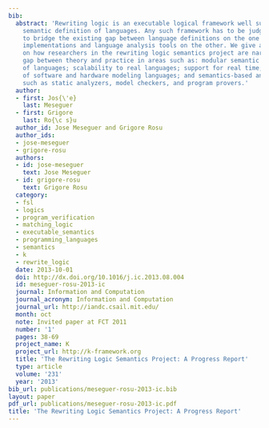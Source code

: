 ```yaml
---
bib:
  abstract: 'Rewriting logic is an executable logical framework well suited for the
    semantic definition of languages. Any such framework has to be judged by its effectiveness
    to bridge the existing gap between language definitions on the one hand, and language
    implementations and language analysis tools on the other. We give a progress report
    on how researchers in the rewriting logic semantics project are narrowing the
    gap between theory and practice in areas such as: modular semantic definitions
    of languages; scalability to real languages; support for real time; semantics
    of software and hardware modeling languages; and semantics-based analysis tools
    such as static analyzers, model checkers, and program provers.'
  author:
  - first: Jos{\'e}
    last: Meseguer
  - first: Grigore
    last: Ro{\c s}u
  author_id: Jose Meseguer and Grigore Rosu
  author_ids:
  - jose-meseguer
  - grigore-rosu
  authors:
  - id: jose-meseguer
    text: Jose Meseguer
  - id: grigore-rosu
    text: Grigore Rosu
  category:
  - fsl
  - logics
  - program_verification
  - matching_logic
  - executable_semantics
  - programming_languages
  - semantics
  - k
  - rewrite_logic
  date: 2013-10-01
  doi: http://dx.doi.org/10.1016/j.ic.2013.08.004
  id: meseguer-rosu-2013-ic
  journal: Information and Computation
  journal_acronym: Information and Computation
  journal_url: http://iandc.csail.mit.edu/
  month: oct
  note: Invited paper at FCT 2011
  number: '1'
  pages: 38-69
  project_name: K
  project_url: http://k-framework.org
  title: 'The Rewriting Logic Semantics Project: A Progress Report'
  type: article
  volume: '231'
  year: '2013'
bib_url: publications/meseguer-rosu-2013-ic.bib
layout: paper
pdf_url: publications/meseguer-rosu-2013-ic.pdf
title: 'The Rewriting Logic Semantics Project: A Progress Report'
---
```

